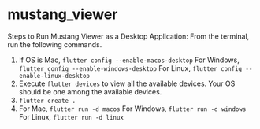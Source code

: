 # mustang_viewer

Steps to Run Mustang Viewer as a Desktop Application:
From the terminal, run the following commands.
1. If OS is Mac,
    ```flutter config --enable-macos-desktop```
    For Windows,
    ```flutter config --enable-windows-desktop```
    For Linux,
    ```flutter config --enable-linux-desktop```
2. Execute ```flutter devices``` to view all the available devices. Your OS should be one among the available devices.
3. ```flutter create .```
4. For Mac,
    ```flutter run -d macos```
    For Windows,
    ```flutter run -d windows```
    For Linux,
    ```flutter run -d linux```


